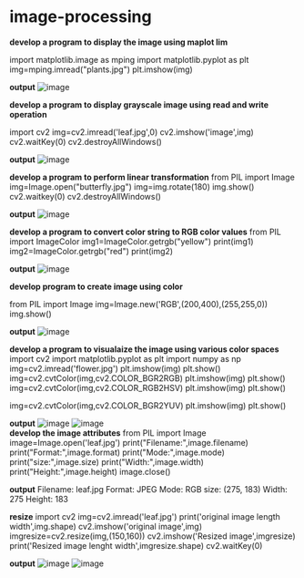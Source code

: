 # image-processing
**develop a program to display the image  using maplot lim**

import  matplotlib.image as mping
import matplotlib.pyplot as plt
img=mping.imread("plants.jpg")
plt.imshow(img)
<br>


**output**
![image](https://user-images.githubusercontent.com/98379636/173807666-3e34e188-5958-4541-b78b-1fd5ab7a0a19.png)

**develop a program to display grayscale image using read and write operation**

import cv2
img=cv2.imread('leaf.jpg',0)
cv2.imshow('image',img)
cv2.waitKey(0)
cv2.destroyAllWindows()
<br>

**output**
![image](https://user-images.githubusercontent.com/98379636/173809118-3ced8e51-adca-4d45-9492-0d1deb0d2270.png)

**develop a program to perform  linear transformation**
from PIL import Image
img=Image.open("butterfly.jpg")
img=img.rotate(180)
img.show()
cv2.waitkey(0)
cv2.destroyAllWindows()
<br>

**output**
![image](https://user-images.githubusercontent.com/98379636/173812041-90023fe5-c81f-4c11-b209-dbcec7166c9e.png)

**develop a program to convert color string to RGB color values**
from PIL import ImageColor
img1=ImageColor.getrgb("yellow")
print(img1)
img2=ImageColor.getrgb("red")
print(img2)
<br>

**output**
![image](https://user-images.githubusercontent.com/98379636/173816890-df46b402-dba1-4e2c-beb6-e6c2199df74b.png)

**develop program to create image using color**

from PIL import Image
img=Image.new('RGB',(200,400),(255,255,0))
img.show()
<br>

**output**
![image](https://user-images.githubusercontent.com/98379636/173818248-46edcf1e-1469-4ed5-9f6d-75ce0e62dcdd.png)

**develop a program to visualaize the image using various color spaces**
import cv2
import matplotlib.pyplot as plt
import numpy as np
img=cv2.imread('flower.jpg')
plt.imshow(img)
plt.show()
img=cv2.cvtColor(img,cv2.COLOR_BGR2RGB)
plt.imshow(img)
plt.show()
img=cv2.cvtColor(img,cv2.COLOR_RGB2HSV)
plt.imshow(img)
plt.show()

img=cv2.cvtColor(img,cv2.COLOR_BGR2YUV)
plt.imshow(img)
plt.show()
<br>

**output**
![image](https://user-images.githubusercontent.com/98379636/174038855-7f2f3122-23b2-4d45-8a83-320e2b34c7ce.png)
![image](https://user-images.githubusercontent.com/98379636/174039208-f7eeaf8d-318e-477a-bfe5-1dee2d8bf280.png)
<br>
**develop the image attributes**
from PIL import Image
image=Image.open('leaf.jpg')
print("Filename:",image.filename)
print("Format:",image.format)
print("Mode:",image.mode)
print("size:",image.size)
print("Width:",image.width)
print("Height:",image.height)
image.close()
<br>

**output**
Filename: leaf.jpg
Format: JPEG
Mode: RGB
size: (275, 183)
Width: 275
Height: 183
<br>

**resize**
import cv2
img=cv2.imread('leaf.jpg')
print('original image length width',img.shape)
cv2.imshow('original image',img)
imgresize=cv2.resize(img,(150,160))
cv2.imshow('Resized image',imgresize)
print('Resized  image lenght width',imgresize.shape)
cv2.waitKey(0)
<br>

**output**
![image](https://user-images.githubusercontent.com/98379636/174053815-c2f64396-e82c-4451-8af2-0d18280a445b.png)
![image](https://user-images.githubusercontent.com/98379636/174054040-e3d2d88d-53c5-4660-9e7d-e8824e71d7c5.png)














